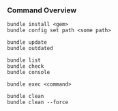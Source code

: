 ### Command Overview


    

    bundle install <gem>
    bundle config set path <some path>

    bundle update
    bundle outdated

    bundle list
    bundle check
    bundle console

    bundle exec <command>

    bundle clean
    bundle clean --force
